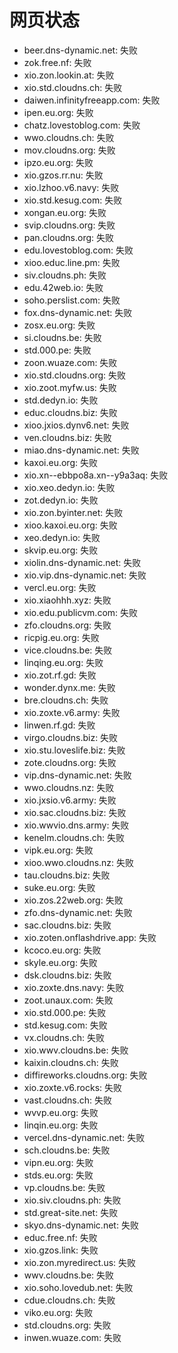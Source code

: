 # 网页状态
- beer.dns-dynamic.net: 失败
- zok.free.nf: 失败
- xio.zon.lookin.at: 失败
- xio.std.cloudns.ch: 失败
- daiwen.infinityfreeapp.com: 失败
- ipen.eu.org: 失败
- chatz.lovestoblog.com: 失败
- wwo.cloudns.ch: 失败
- mov.cloudns.org: 失败
- ipzo.eu.org: 失败
- xio.gzos.rr.nu: 失败
- xio.lzhoo.v6.navy: 失败
- xio.std.kesug.com: 失败
- xongan.eu.org: 失败
- svip.cloudns.org: 失败
- pan.cloudns.org: 失败
- edu.lovestoblog.com: 失败
- xioo.educ.line.pm: 失败
- siv.cloudns.ph: 失败
- edu.42web.io: 失败
- soho.perslist.com: 失败
- fox.dns-dynamic.net: 失败
- zosx.eu.org: 失败
- si.cloudns.be: 失败
- std.000.pe: 失败
- zoon.wuaze.com: 失败
- xio.std.cloudns.org: 失败
- xio.zoot.myfw.us: 失败
- std.dedyn.io: 失败
- educ.cloudns.biz: 失败
- xioo.jxios.dynv6.net: 失败
- ven.cloudns.biz: 失败
- miao.dns-dynamic.net: 失败
- kaxoi.eu.org: 失败
- xio.xn--ebbpo8a.xn--y9a3aq: 失败
- xio.xeo.dedyn.io: 失败
- zot.dedyn.io: 失败
- xio.zon.byinter.net: 失败
- xioo.kaxoi.eu.org: 失败
- xeo.dedyn.io: 失败
- skvip.eu.org: 失败
- xiolin.dns-dynamic.net: 失败
- xio.vip.dns-dynamic.net: 失败
- vercl.eu.org: 失败
- xio.xiaohhh.xyz: 失败
- xio.edu.publicvm.com: 失败
- zfo.cloudns.org: 失败
- ricpig.eu.org: 失败
- vice.cloudns.be: 失败
- linqing.eu.org: 失败
- xio.zot.rf.gd: 失败
- wonder.dynx.me: 失败
- bre.cloudns.ch: 失败
- xio.zoxte.v6.army: 失败
- linwen.rf.gd: 失败
- virgo.cloudns.biz: 失败
- xio.stu.loveslife.biz: 失败
- zote.cloudns.org: 失败
- vip.dns-dynamic.net: 失败
- wwo.cloudns.nz: 失败
- xio.jxsio.v6.army: 失败
- xio.sac.cloudns.biz: 失败
- xio.wwvio.dns.army: 失败
- kenelm.cloudns.ch: 失败
- vipk.eu.org: 失败
- xioo.wwo.cloudns.nz: 失败
- tau.cloudns.biz: 失败
- suke.eu.org: 失败
- xio.zos.22web.org: 失败
- zfo.dns-dynamic.net: 失败
- sac.cloudns.biz: 失败
- xio.zoten.onflashdrive.app: 失败
- kcoco.eu.org: 失败
- skyle.eu.org: 失败
- dsk.cloudns.biz: 失败
- xio.zoxte.dns.navy: 失败
- zoot.unaux.com: 失败
- xio.std.000.pe: 失败
- std.kesug.com: 失败
- vx.cloudns.ch: 失败
- xio.wwv.cloudns.be: 失败
- kaixin.cloudns.ch: 失败
- diffireworks.cloudns.org: 失败
- xio.zoxte.v6.rocks: 失败
- vast.cloudns.ch: 失败
- wvvp.eu.org: 失败
- linqin.eu.org: 失败
- vercel.dns-dynamic.net: 失败
- sch.cloudns.be: 失败
- vipn.eu.org: 失败
- stds.eu.org: 失败
- vp.cloudns.be: 失败
- xio.siv.cloudns.ph: 失败
- std.great-site.net: 失败
- skyo.dns-dynamic.net: 失败
- educ.free.nf: 失败
- xio.gzos.link: 失败
- xio.zon.myredirect.us: 失败
- wwv.cloudns.be: 失败
- xio.soho.lovedub.net: 失败
- cdue.cloudns.ch: 失败
- viko.eu.org: 失败
- std.cloudns.org: 失败
- inwen.wuaze.com: 失败
